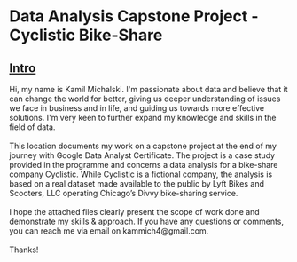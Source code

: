 <h1>Data Analysis Capstone Project - Cyclistic Bike-Share</h1>

<h2><ins>Intro</ins></h2>
Hi, my name is Kamil Michalski. I'm passionate about data and believe that it can change the world for better, giving us deeper understanding of issues we face in business and in life, and guiding us towards more effective solutions. I'm very keen to further expand my knowledge and skills in the field of data.<br>
<br></be>This location documents my work on a capstone project at the end of my journey with Google Data Analyst Certificate. The project is a case study provided in the programme and concerns a data analysis for a bike-share company Cyclistic. While Cyclistic is a fictional company, the analysis is based on a real dataset made available to the public by Lyft Bikes and Scooters, LLC operating Chicago’s Divvy bike-sharing service.<br>
<br>I hope the attached files clearly present the scope of work done and demonstrate my skills & approach. If you have any questions or comments, you can reach me via email on kammich4@gmail.com.<br>
<br>Thanks!

<!---
kamil-michalski-1/kamil-michalski-1 is a ✨ special ✨ repository because its `README.md` (this file) appears on your GitHub profile.
You can click the Preview link to take a look at your changes.
--->
